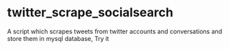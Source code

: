 # twitter_scrape_socialsearch
A script which scrapes tweets from twitter accounts and conversations and store them in mysql database,
Try it

